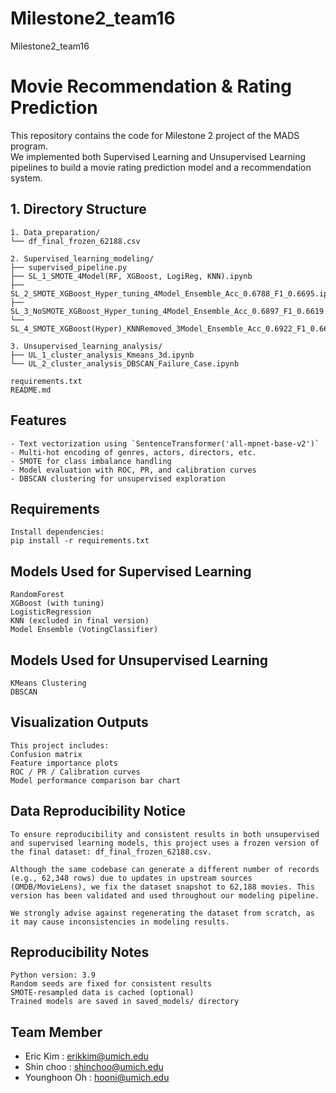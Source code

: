 # Milestone2_team16
Milestone2_team16


# Movie Recommendation & Rating Prediction

This repository contains the code for Milestone 2 project of the MADS program.  
We implemented both Supervised Learning and Unsupervised Learning pipelines to build a movie rating prediction model and a recommendation system.

## 1. Directory Structure
```
1. Data_preparation/
└── df_final_frozen_62188.csv

2. Supervised_learning_modeling/
├── supervised_pipeline.py
├── SL_1_SMOTE_4Model(RF, XGBoost, LogiReg, KNN).ipynb
├── SL_2_SMOTE_XGBoost_Hyper_tuning_4Model_Ensemble_Acc_0.6788_F1_0.6695.ipynb
├── SL_3_NoSMOTE_XGBoost_Hyper_tuning_4Model_Ensemble_Acc_0.6897_F1_0.6619.ipynb
└── SL_4_SMOTE_XGBoost(Hyper)_KNNRemoved_3Model_Ensemble_Acc_0.6922_F1_0.6677.ipynb

3. Unsupervised_learning_analysis/
├── UL_1_cluster_analysis_Kmeans_3d.ipynb
└── UL_2_cluster_analysis_DBSCAN_Failure_Case.ipynb

requirements.txt
README.md
```

## Features
```
- Text vectorization using `SentenceTransformer('all-mpnet-base-v2')`
- Multi-hot encoding of genres, actors, directors, etc.
- SMOTE for class imbalance handling
- Model evaluation with ROC, PR, and calibration curves
- DBSCAN clustering for unsupervised exploration
```

## Requirements
```
Install dependencies:
pip install -r requirements.txt
```

## Models Used for Supervised Learning
```
RandomForest
XGBoost (with tuning)
LogisticRegression
KNN (excluded in final version)
Model Ensemble (VotingClassifier)
```

## Models Used for Unsupervised Learning
```
KMeans Clustering
DBSCAN
```

## Visualization Outputs
```
This project includes:
Confusion matrix
Feature importance plots
ROC / PR / Calibration curves
Model performance comparison bar chart
```

## Data Reproducibility Notice
```
To ensure reproducibility and consistent results in both unsupervised and supervised learning models, this project uses a frozen version of the final dataset: df_final_frozen_62188.csv.

Although the same codebase can generate a different number of records (e.g., 62,348 rows) due to updates in upstream sources (OMDB/MovieLens), we fix the dataset snapshot to 62,188 movies. This version has been validated and used throughout our modeling pipeline.

We strongly advise against regenerating the dataset from scratch, as it may cause inconsistencies in modeling results.
```

## Reproducibility Notes
```
Python version: 3.9
Random seeds are fixed for consistent results
SMOTE-resampled data is cached (optional)
Trained models are saved in saved_models/ directory
```


## Team Member
- Eric Kim : erikkim@umich.edu
- Shin choo : shinchoo@umich.edu
- Younghoon Oh : hooni@umich.edu
